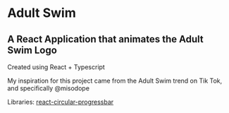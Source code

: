 # Adult Swim

## A React Application that animates the Adult Swim Logo

Created using React + Typescript

My inspiration for this project came from the Adult Swim trend on Tik Tok, and specifically @misodope

Libraries:
[react-circular-progressbar](https://www.npmjs.com/package/react-circular-progressbar)
